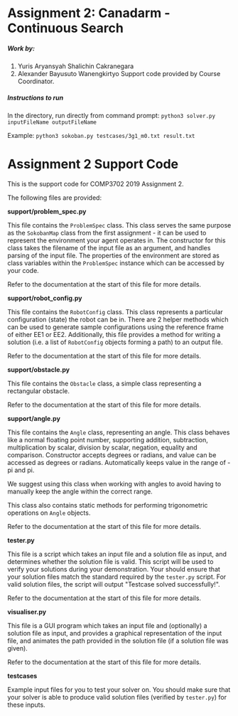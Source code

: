 # Assignment 2: Canadarm - Continuous Search

##### Work by:
1. Yuris Aryansyah Shalichin Cakranegara
2. Alexander Bayusuto Wanengkirtyo
Support code provided by Course Coordinator.

##### Instructions to run
In the directory, run directly from command prompt:
`python3 solver.py inputFileName outputFileName`

Example:
`python3 sokoban.py testcases/3g1_m0.txt result.txt`


# Assignment 2 Support Code

This is the support code for COMP3702 2019 Assignment 2.

The following files are provided:

**support/problem_spec.py**

This file contains the `ProblemSpec` class. This class serves the same purpose as the `SokobanMap` class from the first assignment - it can be used to represent the environment your agent operates in. The constructor for this class takes the filename of the input file as an argument, and handles parsing of the input file. The properties of the environment are stored as class variables within the `ProblemSpec` instance which can be accessed by your code.

Refer to the documentation at the start of this file for more details.

**support/robot_config.py**

This file contains the `RobotConfig` class. This class represents a particular configuration (state) the robot can be in. There are 2 helper methods which can be used to generate sample configurations using the reference frame of either EE1 or EE2. Additionally, this file provides a method for writing a solution (i.e. a list of `RobotConfig` objects forming a path) to an output file.

Refer to the documentation at the start of this file for more details.

**support/obstacle.py**

This file contains the `Obstacle` class, a simple class representing a rectangular obstacle.

Refer to the documentation at the start of this file for more details.

**support/angle.py**

This file contains the `Angle` class, representing an angle. This class behaves like a normal floating point number, supporting addition, subtraction, multiplication by scalar, division by scalar, negation, equality and comparison. Constructor accepts degrees or radians, and value can be accessed as degrees or radians. Automatically keeps value in the range of -pi and pi.

We suggest using this class when working with angles to avoid having to manually keep the angle within the correct range.

This class also contains static methods for performing trigonometric operations on `Angle` objects.

Refer to the documentation at the start of this file for more details.

**tester.py**

This file is a script which takes an input file and a solution file as input, and determines whether the solution file is valid. This script will be used to verify your solutions during your demonstration. Your should ensure that your solution files match the standard required by the `tester.py` script. For valid solution files, the script will output "Testcase solved successfully!".

Refer to the documentation at the start of this file for more details.

**visualiser.py**

This file is a GUI program which takes an input file and (optionally) a solution file as input, and provides a graphical representation of the input file, and animates the path provided in the solution file (if a solution file was given).

Refer to the documentation at the start of this file for more details.

**testcases**

Example input files for you to test your solver on. You should make sure that your solver is able to produce valid solution files (verified by `tester.py`) for these inputs.





